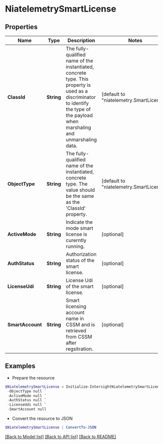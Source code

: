 # NiatelemetrySmartLicense
## Properties

Name | Type | Description | Notes
------------ | ------------- | ------------- | -------------
**ClassId** | **String** | The fully-qualified name of the instantiated, concrete type. This property is used as a discriminator to identify the type of the payload when marshaling and unmarshaling data. | [default to "niatelemetry.SmartLicense"]
**ObjectType** | **String** | The fully-qualified name of the instantiated, concrete type. The value should be the same as the &#39;ClassId&#39; property. | [default to "niatelemetry.SmartLicense"]
**ActiveMode** | **String** | Indicate the mode smart license is curerntly running. | [optional] 
**AuthStatus** | **String** | Authorization status of the smart license. | [optional] 
**LicenseUdi** | **String** | License Udi of the smart license. | [optional] 
**SmartAccount** | **String** | Smart licensing account name in CSSM and is retrieved from CSSM after regsitration. | [optional] 

## Examples

- Prepare the resource
```powershell
$NiatelemetrySmartLicense = Initialize-IntersightNiatelemetrySmartLicense  -ClassId null `
 -ObjectType null `
 -ActiveMode null `
 -AuthStatus null `
 -LicenseUdi null `
 -SmartAccount null
```

- Convert the resource to JSON
```powershell
$NiatelemetrySmartLicense | ConvertTo-JSON
```

[[Back to Model list]](../README.md#documentation-for-models) [[Back to API list]](../README.md#documentation-for-api-endpoints) [[Back to README]](../README.md)

